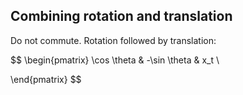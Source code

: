 ## Combining rotation and translation

Do not commute.
Rotation followed by translation:

$$
\begin{pmatrix}
\cos \theta & -\sin \theta & x_t \\

\end{pmatrix}
$$
